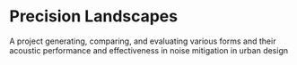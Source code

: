 # Precision Landscapes
A project generating, comparing, and evaluating various forms and their acoustic performance and effectiveness in noise mitigation in urban design
